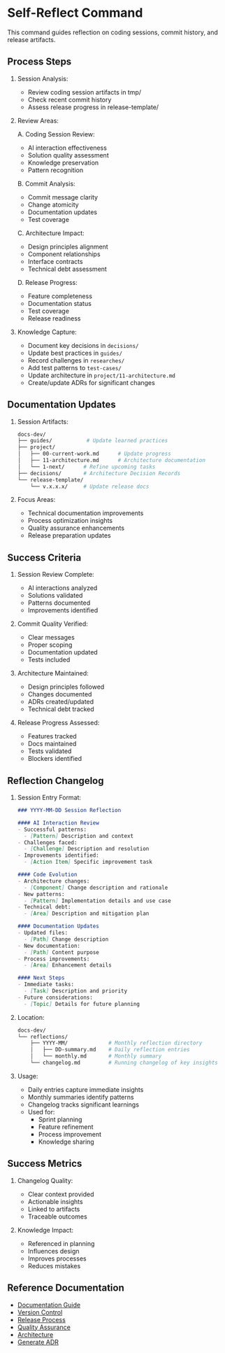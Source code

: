 # Self-Reflect Command

This command guides reflection on coding sessions, commit history, and release artifacts.

## Process Steps

1. Session Analysis:
   - Review coding session artifacts in tmp/
   - Check recent commit history
   - Assess release progress in release-template/

2. Review Areas:

   A. Coding Session Review:
      - AI interaction effectiveness
      - Solution quality assessment
      - Knowledge preservation
      - Pattern recognition
   
   B. Commit Analysis:
      - Commit message clarity
      - Change atomicity
      - Documentation updates
      - Test coverage
   
   C. Architecture Impact:
      - Design principles alignment
      - Component relationships
      - Interface contracts
      - Technical debt assessment
      
   D. Release Progress:
      - Feature completeness
      - Documentation status
      - Test coverage
      - Release readiness

3. Knowledge Capture:
   - Document key decisions in `decisions/`
   - Update best practices in `guides/`
   - Record challenges in `researches/`
   - Add test patterns to `test-cases/`
   - Update architecture in `project/11-architecture.md`
   - Create/update ADRs for significant changes

## Documentation Updates

1. Session Artifacts:
   ```bash 
   docs-dev/
   ├── guides/           # Update learned practices
   ├── project/
   │   ├── 00-current-work.md      # Update progress
   │   ├── 11-architecture.md      # Architecture documentation
   │   └── 1-next/      # Refine upcoming tasks
   ├── decisions/       # Architecture Decision Records
   └── release-template/
       └── v.x.x.x/     # Update release docs
   ```

2. Focus Areas:
   - Technical documentation improvements
   - Process optimization insights
   - Quality assurance enhancements
   - Release preparation updates

## Success Criteria

1. Session Review Complete:
   - AI interactions analyzed
   - Solutions validated
   - Patterns documented
   - Improvements identified

2. Commit Quality Verified:
   - Clear messages
   - Proper scoping
   - Documentation updated
   - Tests included

3. Architecture Maintained:
   - Design principles followed
   - Changes documented
   - ADRs created/updated
   - Technical debt tracked

4. Release Progress Assessed:
   - Features tracked
   - Docs maintained
   - Tests validated
   - Blockers identified

## Reflection Changelog

1. Session Entry Format:
   ```markdown
   ### YYYY-MM-DD Session Reflection
   
   #### AI Interaction Review
   - Successful patterns:
     - [Pattern] Description and context
   - Challenges faced:
     - [Challenge] Description and resolution
   - Improvements identified:
     - [Action Item] Specific improvement task
   
   #### Code Evolution
   - Architecture changes:
     - [Component] Change description and rationale
   - New patterns:
     - [Pattern] Implementation details and use case
   - Technical debt:
     - [Area] Description and mitigation plan
   
   #### Documentation Updates
   - Updated files:
     - [Path] Change description
   - New documentation:
     - [Path] Content purpose
   - Process improvements:
     - [Area] Enhancement details
   
   #### Next Steps
   - Immediate tasks:
     - [Task] Description and priority
   - Future considerations:
     - [Topic] Details for future planning
   ```

2. Location:
   ```bash
   docs-dev/
   └── reflections/
       ├── YYYY-MM/             # Monthly reflection directory
       │   ├── DD-summary.md    # Daily reflection entries
       │   └── monthly.md       # Monthly summary
       └── changelog.md         # Running changelog of key insights
   ```

3. Usage:
   - Daily entries capture immediate insights
   - Monthly summaries identify patterns
   - Changelog tracks significant learnings
   - Used for:
     - Sprint planning
     - Feature refinement
     - Process improvement
     - Knowledge sharing

## Success Metrics

1. Changelog Quality:
   - Clear context provided
   - Actionable insights
   - Linked to artifacts
   - Traceable outcomes

2. Knowledge Impact:
   - Referenced in planning
   - Influences design
   - Improves processes
   - Reduces mistakes

## Reference Documentation

- [Documentation Guide](../guides/documentation.md)
- [Version Control](../guides/version-control.md)
- [Release Process](../guides/release.md)
- [Quality Assurance](../guides/quality-assurance.md)
- [Architecture](../project/11-architecture.md)
- [Generate ADR](docs/generate-adr.md)
